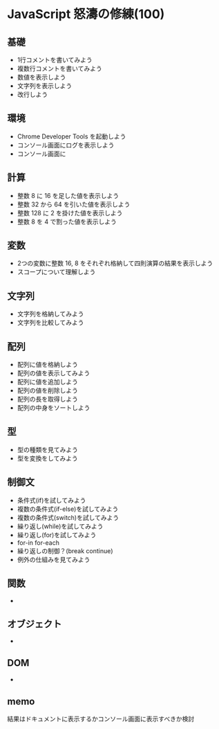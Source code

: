 # JavaScript 怒濤の修練(100)


## 基礎
- 1行コメントを書いてみよう
- 複数行コメントを書いてみよう
- 数値を表示しよう
- 文字列を表示しよう
- 改行しよう

## 環境
- Chrome Developer Tools を起動しよう
- コンソール画面にログを表示しよう
- コンソール画面に

## 計算
- 整数 8 に 16 を足した値を表示しよう
- 整数 32 から 64 を引いた値を表示しよう
- 整数 128 に 2 を掛けた値を表示しよう
- 整数 8 を 4 で割った値を表示しよう

## 変数
- 2つの変数に整数 16, 8 をそれぞれ格納して四則演算の結果を表示しよう
- スコープについて理解しよう

## 文字列
- 文字列を格納してみよう
- 文字列を比較してみよう

## 配列
- 配列に値を格納しよう
- 配列の値を表示してみよう
- 配列に値を追加しよう
- 配列の値を削除しよう
- 配列の長を取得しよう
- 配列の中身をソートしよう

## 型
- 型の種類を見てみよう
- 型を変換をしてみよう

## 制御文
- 条件式(if)を試してみよう
- 複数の条件式(if-else)を試してみよう
- 複数の条件式(switch)を試してみよう
- 繰り返し(while)を試してみよう
- 繰り返し(for)を試してみよう
- for-in for-each
- 繰り返しの制御？(break continue)
- 例外の仕組みを見てみよう

## 関数
- 

## オブジェクト
- 

## DOM
- 



## memo
結果はドキュメントに表示するかコンソール画面に表示すべきか検討

